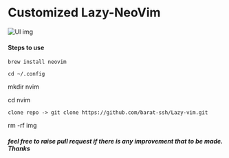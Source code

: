 <h1>Customized Lazy-NeoVim</h1>

<img src="./img/Screenshot 2023-12-24 at 10.13.27 PM.png" alt="UI img" style="width: 250px, height: 200px"/>

<h4>Steps to use</h4>

```plaintext
brew install neovim
```

```plaintext
cd ~/.config
```

mkdir nvim

cd nvim

```plaintext
clone repo -> git clone https://github.com/barat-ssh/Lazy-vim.git
```

rm -rf img

<h5>feel free to raise pull request if there is any improvement that to be made. Thanks</h5>
